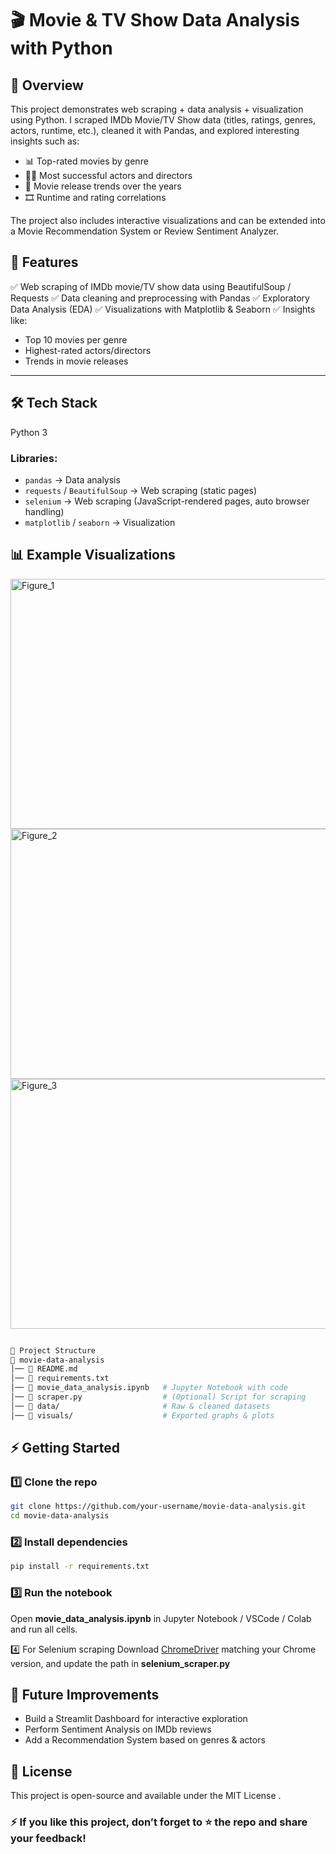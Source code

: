 # 🎬 Movie & TV Show Data Analysis with Python
## 📌 Overview

This project demonstrates web scraping + data analysis + visualization using Python.
I scraped IMDb Movie/TV Show data (titles, ratings, genres, actors, runtime, etc.), cleaned it with Pandas, and explored interesting insights such as:

- 📊 Top-rated movies by genre  
- 👨‍🎤 Most successful actors and directors  
- 📅 Movie release trends over the years  
- 🎞️ Runtime and rating correlations  

The project also includes interactive visualizations and can be extended into a Movie Recommendation System or Review Sentiment Analyzer.

## 🚀 Features

✅ Web scraping of IMDb movie/TV show data using BeautifulSoup / Requests
✅ Data cleaning and preprocessing with Pandas
✅ Exploratory Data Analysis (EDA)
✅ Visualizations with Matplotlib & Seaborn
✅ Insights like:
  - Top 10 movies per genre
  - Highest-rated actors/directors
  - Trends in movie releases

---

## 🛠️ Tech Stack
Python 3

### Libraries:
- `pandas` → Data analysis  
- `requests` / `BeautifulSoup` → Web scraping (static pages)  
- `selenium` → Web scraping (JavaScript-rendered pages, auto browser handling)  
- `matplotlib` / `seaborn` → Visualization

## 📊 Example Visualizations

<img width="600" height="400" alt="Figure_1" src="https://github.com/user-attachments/assets/7b691fae-bd67-4117-bbc0-3a214b011a4a" />

<img width="600" height="400" alt="Figure_2" src="https://github.com/user-attachments/assets/afe8c236-ec3e-4936-b816-9f164498baf4" />

<img width="600" height="400" alt="Figure_3" src="https://github.com/user-attachments/assets/f5ec6793-091c-4bf2-8950-cc140c3bab2c" />


```bash

📂 Project Structure
📁 movie-data-analysis
│── 📄 README.md
│── 📄 requirements.txt
│── 📄 movie_data_analysis.ipynb   # Jupyter Notebook with code
│── 📄 scraper.py                  # (Optional) Script for scraping
│── 📂 data/                       # Raw & cleaned datasets
│── 📂 visuals/                    # Exported graphs & plots
```

## ⚡ Getting Started
### 1️⃣ Clone the repo
```bash
git clone https://github.com/your-username/movie-data-analysis.git
cd movie-data-analysis
```

### 2️⃣ Install dependencies
```bash
pip install -r requirements.txt
```

### 3️⃣ Run the notebook
Open **movie_data_analysis.ipynb** in Jupyter Notebook / VSCode / Colab and run all cells.

4️⃣ For Selenium scraping
  Download [ChromeDriver]('https://chromedriver.chromium.org/downloads') matching your Chrome version, and update the path in **selenium_scraper.py**

## 🎯 Future Improvements

- Build a Streamlit Dashboard for interactive exploration
- Perform Sentiment Analysis on IMDb reviews
- Add a Recommendation System based on genres & actors

## 📝 License

This project is open-source and available under the MIT License
.

### ⚡ If you like this project, don’t forget to ⭐ the repo and share your feedback!
